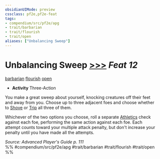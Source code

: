 ```yaml
---
obsidianUIMode: preview
cssclass: pf2e,pf2e-feat
tags:
- compendium/src/pf2e/apg
- trait/barbarian
- trait/flourish
- trait/open
aliases: ["Unbalancing Sweep"]
---
```

# Unbalancing Sweep  [>>>](../../Rules/core-rulebook/chapter-9-playing-the-game.md#Actions "Three-Action") *Feat 12*  
[barbarian](../../Rules/traits/barbarian.md)  [flourish](../../Rules/traits/flourish.md)  [open](../../Rules/traits/open.md)  

- **Activity** Three-Action

You make a great sweep about yourself, knocking creatures off their feet and away from you. Choose up to three adjacent foes and choose whether to [Shove](../../Rules/actions/shove.md) or [Trip](../../Rules/actions/trip.md) all three of them.

Whichever of the two options you choose, roll a separate [Athletics](../skills.md#Athletics) check against each foe, performing the same action against each foe. Each attempt counts toward your multiple attack penalty, but don't increase your penalty until you have made all the attempts.

*Source: Advanced Player's Guide p. 111*  
%% #compendium/src/pf2e/apg #trait/barbarian #trait/flourish #trait/open %%